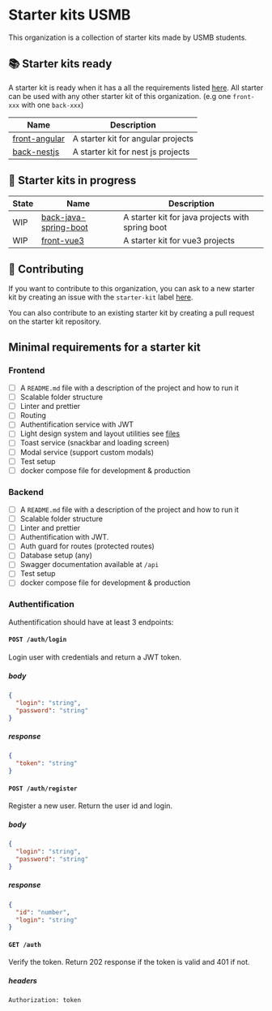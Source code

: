 # Starter kits USMB

This organization is a collection of starter kits made by USMB students.

## 📚 Starter kits ready

A starter kit is ready when it has a all the requirements listed [here](#minimal-requirements-for-a-starter-kit). All starter can be used with any other starter kit of this organization. (e.g one `front-xxx` with one `back-xxx`)

| Name                                                                | Description                        |
| ------------------------------------------------------------------- | ---------------------------------- |
| [front-angular](https://github.com/starter-kits-usmb/front-angular) | A starter kit for angular projects |
| [back-nestjs](https://github.com/starter-kits-usmb/back-nestjs)     | A starter kit for nest js projects |

## 📝 Starter kits in progress

| State | Name                                                                                | Description                                      |
| ----- | ----------------------------------------------------------------------------------- | ------------------------------------------------ |
| WIP   | [back-java-spring-boot](https://github.com/starter-kits-usmb/back-java-spring-boot) | A starter kit for java projects with spring boot |
| WIP   | [front-vue3](https://github.com/starter-kits-usmb/front-vue3)                       | A starter kit for vue3 projects                  |

## 🤝 Contributing

If you want to contribute to this organization, you can ask to a new starter kit by creating an issue with the `starter-kit` label [here](https://github.com/starter-kits-usmb/.github/issues).

You can also contribute to an existing starter kit by creating a pull request on the starter kit repository.

## Minimal requirements for a starter kit

### Frontend

- [ ] A `README.md` file with a description of the project and how to run it
- [ ] Scalable folder structure
- [ ] Linter and prettier
- [ ] Routing
- [ ] Authentification service with JWT
- [ ] Light design system and layout utilities see [files](https://github.com/starter-kits-usmb/.github/tree/main/minimal-design-system)
- [ ] Toast service (snackbar and loading screen)
- [ ] Modal service (support custom modals)
- [ ] Test setup
- [ ] docker compose file for development & production

### Backend

- [ ] A `README.md` file with a description of the project and how to run it
- [ ] Scalable folder structure
- [ ] Linter and prettier
- [ ] Authentification with JWT.
- [ ] Auth guard for routes (protected routes)
- [ ] Database setup (any)
- [ ] Swagger documentation available at `/api`
- [ ] Test setup
- [ ] docker compose file for development & production

### Authentification

Authentification should have at least 3 endpoints:

#### `POST /auth/login`

Login user with credentials and return a JWT token.

##### body

```json
{
  "login": "string",
  "password": "string"
}
```

##### response

```json
{
  "token": "string"
}
```

#### `POST /auth/register`

Register a new user. Return the user id and login.

##### body

```json
{
  "login": "string",
  "password": "string"
}
```

##### response

```json
{
  "id": "number",
  "login": "string"
}
```

#### `GET /auth`

Verify the token. Return 202 response if the token is valid and 401 if not.

##### headers

`Authorization: token`
